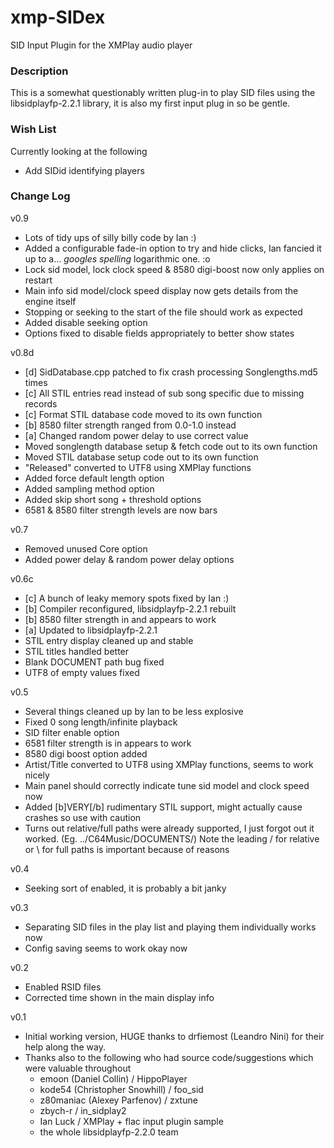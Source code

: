 # xmp-SIDex
SID Input Plugin for the XMPlay audio player

### Description
This is a somewhat questionably written plug-in to play SID files using the libsidplayfp-2.2.1 library, it is also my first input plug in so be gentle.

### Wish List
Currently looking at the following
- Add SIDid identifying players

### Change Log
v0.9
- Lots of tidy ups of silly billy code by Ian :)
- Added a configurable fade-in option to try and hide clicks, Ian fancied it up to a... *googles spelling* logarithmic one. :o
- Lock sid model, lock clock speed & 8580 digi-boost now only applies on restart
- Main info sid model/clock speed display now gets details from the engine itself
- Stopping or seeking to the start of the file should work as expected
- Added disable seeking option
- Options fixed to disable fields appropriately to better show states

v0.8d
- [d] SidDatabase.cpp patched to fix crash processing Songlengths.md5 times
- [c] All STIL entries read instead of sub song specific due to missing records
- [c] Format STIL database code moved to its own function
- [b] 8580 filter strength ranged from 0.0-1.0 instead
- [a] Changed random power delay to use correct value
- Moved songlength database setup & fetch code out to its own function
- Moved STIL database setup code out to its own function
- "Released" converted to UTF8 using XMPlay functions
- Added force default length option
- Added sampling method option
- Added skip short song + threshold options
- 6581 & 8580 filter strength levels are now bars

v0.7
- Removed unused Core option
- Added power delay & random power delay options

v0.6c
- [c] A bunch of leaky memory spots fixed by Ian :)
- [b] Compiler reconfigured, libsidplayfp-2.2.1 rebuilt
- [b] 8580 filter strength in and appears to work
- [a] Updated to libsidplayfp-2.2.1
- STIL entry display cleaned up and stable
- STIL titles handled better
- Blank DOCUMENT path bug fixed
- UTF8 of empty values fixed

v0.5
- Several things cleaned up by Ian to be less explosive
- Fixed 0 song length/infinite playback
- SID filter enable option
- 6581 filter strength is in appears to work
- 8580 digi boost option added
- Artist/Title converted to UTF8 using XMPlay functions, seems to work nicely
- Main panel should correctly indicate tune sid model and clock speed now
- Added [b]VERY[/b] rudimentary STIL support, might actually cause crashes so use with caution
- Turns out relative/full paths were already supported, I just forgot out it worked. (Eg. ../C64Music/DOCUMENTS/) 
     Note the leading / for relative or \ for full paths is important because of reasons
     
v0.4
- Seeking sort of enabled, it is probably a bit janky

v0.3
- Separating SID files in the play list and playing them individually works now
- Config saving seems to work okay now

v0.2
- Enabled RSID files
- Corrected time shown in the main display info

v0.1
- Initial working version, HUGE thanks to drfiemost (Leandro Nini) for their help along the way.
- Thanks also to the following who had source code/suggestions which were valuable throughout
	* emoon (Daniel Collin) / HippoPlayer
	* kode54 (Christopher Snowhill) / foo_sid
	* z80maniac (Alexey Parfenov) / zxtune
	* zbych-r / in_sidplay2
	* Ian Luck / XMPlay + flac input plugin sample
	* the whole libsidplayfp-2.2.0 team
